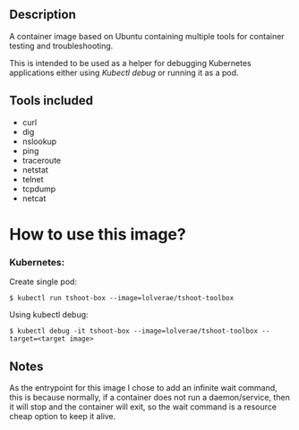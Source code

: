 ## Description
A container image based on Ubuntu containing multiple tools for container testing and troubleshooting. 

This is intended to be used as a helper for debugging Kubernetes applications either using *Kubectl debug* or running it as a pod.

## Tools included
* curl
* dig
* nslookup
* ping
* traceroute
* netstat
* telnet 
* tcpdump
* netcat 

# How to use this image? 

### Kubernetes:

Create single pod:
```
$ kubectl run tshoot-box --image=lolverae/tshoot-toolbox
```
Using kubectl debug:
```
$ kubectl debug -it tshoot-box --image=lolverae/tshoot-toolbox --target=<target image>
```
## Notes
As the entrypoint for this image I chose to add an infinite wait command, this is because normally, if a container does not run a daemon/service, then it will stop and the container will exit, so the wait command is a resource cheap option to keep it alive. 
